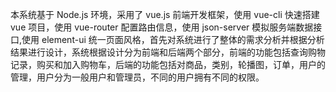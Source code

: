 本系统基于 Node.js 环境，采用了 vue.js 前端开发框架，使用 vue-cli 快速搭建 vue 项目，使用 vue-router 配置路由信息，使用 json-server 模拟服务端数据接口,使用 element-ui 统一页面风格，首先对系统进行了整体的需求分析并根据分析结果进行设计，系统根据设计分为前端和后端两个部分，前端的功能包括查询购物记录，购买和加入购物车，后端的功能包括对商品，类别，轮播图，订单，用户的管理，用户分为一般用户和管理员，不同的用户拥有不同的权限。
